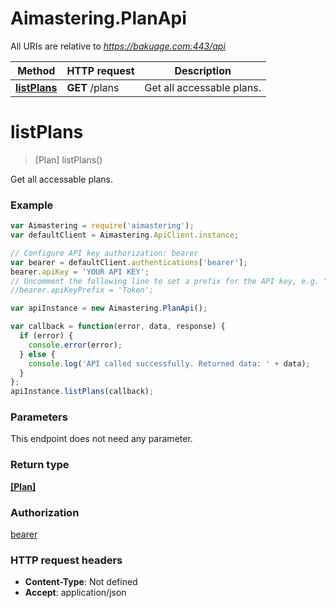 # Aimastering.PlanApi

All URIs are relative to *https://bakuage.com:443/api*

Method | HTTP request | Description
------------- | ------------- | -------------
[**listPlans**](PlanApi.md#listPlans) | **GET** /plans | Get all accessable plans.


<a name="listPlans"></a>
# **listPlans**
> [Plan] listPlans()

Get all accessable plans.

### Example
```javascript
var Aimastering = require('aimastering');
var defaultClient = Aimastering.ApiClient.instance;

// Configure API key authorization: bearer
var bearer = defaultClient.authentications['bearer'];
bearer.apiKey = 'YOUR API KEY';
// Uncomment the following line to set a prefix for the API key, e.g. "Token" (defaults to null)
//bearer.apiKeyPrefix = 'Token';

var apiInstance = new Aimastering.PlanApi();

var callback = function(error, data, response) {
  if (error) {
    console.error(error);
  } else {
    console.log('API called successfully. Returned data: ' + data);
  }
};
apiInstance.listPlans(callback);
```

### Parameters
This endpoint does not need any parameter.

### Return type

[**[Plan]**](Plan.md)

### Authorization

[bearer](../README.md#bearer)

### HTTP request headers

 - **Content-Type**: Not defined
 - **Accept**: application/json

